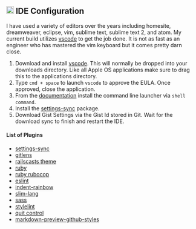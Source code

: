 ## <img src="https://cdn.rawgit.com/chrishough/my-public-data/master/my-configurations/ide.svg" height="20"> IDE Configuration

I have used a variety of editors over the years including homesite, dreamweaver, eclipse, vim, sublime text, sublime text 2, and atom.  My current build utilizes [vscode](https://code.visualstudio.com/) to get the job done. It is not as fast as an engineer who has mastered the vim keyboard but it comes pretty darn close.

1. Download and install [vscode](https://code.visualstudio.com/). This will normally be dropped into your downloads directory. Like all Apple OS applications make sure to drag this to the applications directory.
2. Type `cmd + space` to launch `vscode` to approve the EULA. Once approved, close the application.
3. From the [documentation](https://code.visualstudio.com/docs/setup/mac) install the command line launcher via `shell command`.
4. Install the [settings-sync](ttps://marketplace.visualstudio.com/items?itemName=Shan.code-settings-sync) package.
5. Download Gist Settings via the Gist Id stored in Git. Wait for the download sync to finish and restart the IDE.

#### List of Plugins
* [settings-sync](ttps://marketplace.visualstudio.com/items?itemName=Shan.code-settings-sync)
* [gitlens](https://marketplace.visualstudio.com/items?itemName=eamodio.gitlens)
* [railscasts theme](https://marketplace.visualstudio.com/items?itemName=mrded.railscasts)
* [ruby](https://marketplace.visualstudio.com/items?itemName=rebornix.Ruby)
* [ruby rubocop](https://marketplace.visualstudio.com/items?itemName=misogi.ruby-rubocop)
* [eslint](https://marketplace.visualstudio.com/items?itemName=dbaeumer.vscode-eslint)
* [indent-rainbow](https://marketplace.visualstudio.com/items?itemName=oderwat.indent-rainbow)
* [slim-lang](https://marketplace.visualstudio.com/items?itemName=sianglim.slim)
* [sass](https://marketplace.visualstudio.com/items?itemName=robinbentley.sass-indented)
* [stylelint](https://marketplace.visualstudio.com/items?itemName=shinnn.stylelint)
* [quit control](https://marketplace.visualstudio.com/items?itemName=artdiniz.quitcontrol-vscode)
* [markdown-preview-github-styles](https://marketplace.visualstudio.com/items?itemName=bierner.markdown-preview-github-styles)